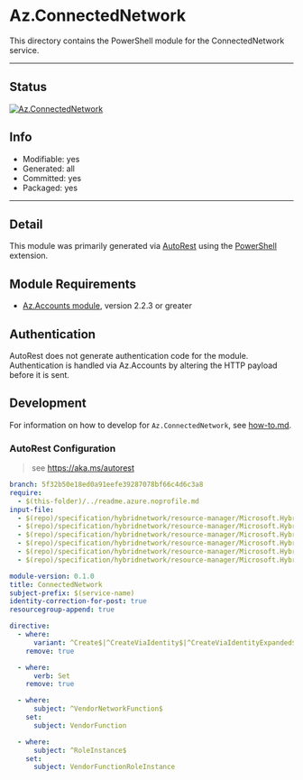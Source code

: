 <!-- region Generated -->
# Az.ConnectedNetwork
This directory contains the PowerShell module for the ConnectedNetwork service.

---
## Status
[![Az.ConnectedNetwork](https://img.shields.io/powershellgallery/v/Az.ConnectedNetwork.svg?style=flat-square&label=Az.ConnectedNetwork "Az.ConnectedNetwork")](https://www.powershellgallery.com/packages/Az.ConnectedNetwork/)

## Info
- Modifiable: yes
- Generated: all
- Committed: yes
- Packaged: yes

---
## Detail
This module was primarily generated via [AutoRest](https://github.com/Azure/autorest) using the [PowerShell](https://github.com/Azure/autorest.powershell) extension.

## Module Requirements
- [Az.Accounts module](https://www.powershellgallery.com/packages/Az.Accounts/), version 2.2.3 or greater

## Authentication
AutoRest does not generate authentication code for the module. Authentication is handled via Az.Accounts by altering the HTTP payload before it is sent.

## Development
For information on how to develop for `Az.ConnectedNetwork`, see [how-to.md](how-to.md).
<!-- endregion -->

### AutoRest Configuration
> see https://aka.ms/autorest

``` yaml
branch: 5f32b50e18ed0a91eefe39287078bf66c4d6c3a8
require:
  - $(this-folder)/../readme.azure.noprofile.md
input-file:
  - $(repo)/specification/hybridnetwork/resource-manager/Microsoft.HybridNetwork/stable/2021-05-01/common.json
  - $(repo)/specification/hybridnetwork/resource-manager/Microsoft.HybridNetwork/stable/2021-05-01/networkFunction.json
  - $(repo)/specification/hybridnetwork/resource-manager/Microsoft.HybridNetwork/stable/2021-05-01/vendor.json
  - $(repo)/specification/hybridnetwork/resource-manager/Microsoft.HybridNetwork/stable/2021-05-01/device.json
  - $(repo)/specification/hybridnetwork/resource-manager/Microsoft.HybridNetwork/stable/2021-05-01/networkFunctionVendor.json
  - $(repo)/specification/hybridnetwork/resource-manager/Microsoft.HybridNetwork/stable/2021-05-01/vendorNetworkFunction.json

module-version: 0.1.0
title: ConnectedNetwork
subject-prefix: $(service-name)
identity-correction-for-post: true
resourcegroup-append: true

directive:
  - where:
      variant: ^Create$|^CreateViaIdentity$|^CreateViaIdentityExpanded$|^Update$|^UpdateViaIdentity$
    remove: true

  - where:
      verb: Set
    remove: true

  - where:
      subject: ^VendorNetworkFunction$
    set:
      subject: VendorFunction

  - where:
      subject: ^RoleInstance$
    set:
      subject: VendorFunctionRoleInstance
```
